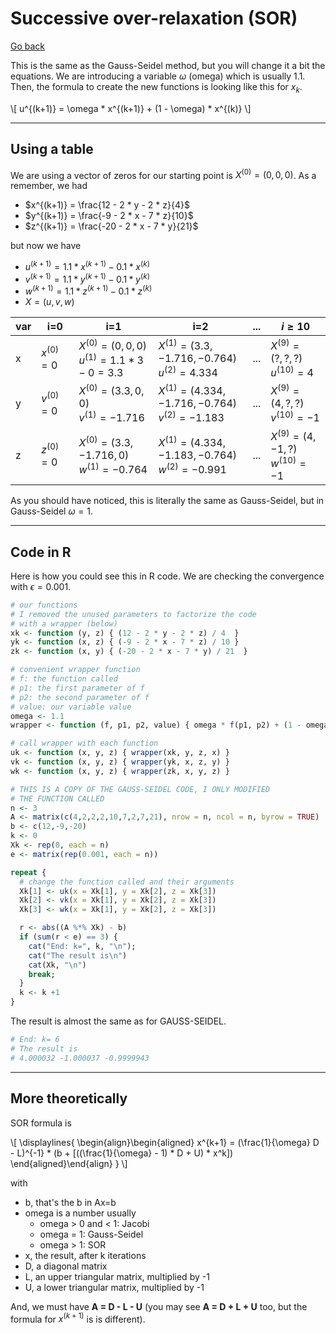 # Successive over-relaxation (SOR)

[Go back](../index.md)

This is the same as the Gauss-Seidel method, but you will change it a bit the equations. We are introducing a variable $\omega$ (omega) which is usually $1.1$. Then, the formula to create the new functions is looking like this for $x_{k}$.

<p>
\[
u^{(k+1)} = \omega * x^{(k+1)} + (1 - \omega) * x^{(k)}
\]
</p>

<hr class="sl">

## Using a table

We are using a vector of zeros for our starting point is $X^{(0)} = (0,0,0)$. As a remember, we had

* $x^{(k+1)} = \frac{12 - 2 * y - 2 * z}{4}$
* $y^{(k+1)} = \frac{-9 - 2 * x - 7 * z}{10}$
* $z^{(k+1)} = \frac{-20 - 2 * x - 7 * y}{21}$

but now we have

* $u^{(k+1)} = 1.1 * x^{(k+1)} - 0.1 * x^{(k)}$
* $v^{(k+1)} = 1.1 * y^{(k+1)} - 0.1 * y^{(k)}$
* $w^{(k+1)} = 1.1 * z^{(k+1)} - 0.1 * z^{(k)}$
* $X = (u, v, w)$

| var | i=0 | i=1 | i=2 | ... | $i\ge10$ |
| ------ | ------ | ------ | ------ | ------ | ------ |
| x | $x^{(0)} = 0$ | $X^{(0)} = (0,0,0)$ <br> $u^{(1)} = 1.1 * 3 - 0 = 3.3$ | $X^{(1)} = (3.3, -1.716, -0.764)$ <br> $u^{(2)} = 4.334$ | ... | $X^{(9)} = (?,?,?)$ <br> $u^{(10)} = 4$ |
| y | $v^{(0)} = 0$ | $X^{(0)} = (3.3,0,0)$ <br> $v^{(1)} = -1.716$ | $X^{(1)} = (4.334, -1.716, -0.764)$ <br> $v^{(2)} = -1.183$ | ... | $X^{(9)} = (4,?,?)$ <br> $v^{(10)} = -1$ |
| z | $z^{(0)} = 0$ | $X^{(0)} = (3.3,-1.716, 0)$ <br> $w^{(1)} = -0.764$ | $X^{(1)} = (4.334, -1.183, -0.764)$ <br> $w^{(2)} = -0.991$ | ... | $X^{(9)} = (4,-1,?)$ <br> $w^{(10)} = -1$ |

As you should have noticed, this is literally the same as Gauss-Seidel, but in Gauss-Seidel $\omega = 1$.

<hr class="sl">

## Code in R

Here is how you could see this in R code. We are checking the convergence with $\epsilon = 0.001$.

```r
# our functions
# I removed the unused parameters to factorize the code
# with a wrapper (below)
xk <- function (y, z) { (12 - 2 * y - 2 * z) / 4  }
yk <- function (x, z) { (-9 - 2 * x - 7 * z) / 10 }
zk <- function (x, y) { (-20 - 2 * x - 7 * y) / 21  }

# convenient wrapper function
# f: the function called
# p1: the first parameter of f
# p2: the second parameter of f
# value: our variable value
omega <- 1.1
wrapper <- function (f, p1, p2, value) { omega * f(p1, p2) + (1 - omega) * value }

# call wrapper with each function
uk <- function (x, y, z) { wrapper(xk, y, z, x) }
vk <- function (x, y, z) { wrapper(yk, x, z, y) }
wk <- function (x, y, z) { wrapper(zk, x, y, z) }

# THIS IS A COPY OF THE GAUSS-SEIDEL CODE, I ONLY MODIFIED
# THE FUNCTION CALLED
n <- 3
A <- matrix(c(4,2,2,2,10,7,2,7,21), nrow = n, ncol = n, byrow = TRUE)
b <- c(12,-9,-20)
k <- 0
Xk <- rep(0, each = n)
e <- matrix(rep(0.001, each = n))

repeat {
  # change the function called and their arguments
  Xk[1] <- uk(x = Xk[1], y = Xk[2], z = Xk[3])
  Xk[2] <- vk(x = Xk[1], y = Xk[2], z = Xk[3])
  Xk[3] <- wk(x = Xk[1], y = Xk[2], z = Xk[3])

  r <- abs((A %*% Xk) - b)
  if (sum(r < e) == 3) {
    cat("End: k=", k, "\n");
    cat("The result is\n")
    cat(Xk, "\n")
    break;
  }
  k <- k +1
}
```

The result is almost the same as for GAUSS-SEIDEL.

```r
# End: k= 6
# The result is
# 4.000032 -1.000037 -0.9999943
```

<hr class="sr">

## More theoretically

SOR formula is
<div>
  \[
    \displaylines{
      \begin{align}\begin{aligned}
    x^{k+1} = (\frac{1}{\omega} D - L)^{-1}
    * (b + [((\frac{1}{\omega} - 1) * D + U) * x^k])
    \end{aligned}\end{align}
    }
  \]
</div>

with

* b, that's the b in Ax=b
* omega is a number usually
  * omega > 0 and < 1: Jacobi
  * omega = 1: Gauss-Seidel
  * omega > 1: SOR
* x, the result, after k iterations
* D, a diagonal matrix
* L, an upper triangular matrix, multiplied by -1
* U, a lower triangular matrix, multiplied by -1

And, we must have **A = D - L - U** <span class="tms">(you may see **A = D + L + U** too, but the formula for $x^{(k+1)}$ is is different)</span>.